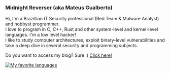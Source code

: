 ### Midnight Reverser (aka Mateus Gualberto)

Hi, I'm a Brazillian IT Security professional (Red Team & Malware Analyst) and hobbyst programmer.  
I love to program in C, C++, Rust and other system-level and kernel-level languages. I'm a low level hacker!  
I like to study computer architectures, exploit binary-level vulnerabilities and take a deep dive in several security and programming subjects. 

Do you want to access my blog? Sure :) [Click here!](https://blog.midnighthackings.com)

[![My favorite languages](https://github-readme-stats.vercel.app/api/top-langs/?username=midnight-rev&theme=merko&how_icons=true&exclude_repo=midnight-rev.github.io,midnight-rev-github-pages)](https://github.com/midnight-rev/midnight-rev/)
